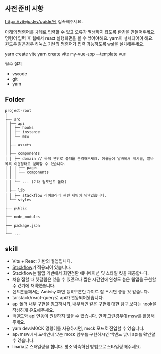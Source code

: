## 사전 준비 사항
https://vitejs.dev/guide/에 접속해주세요. 

아래의 명령어를 차례로 입력할 수 있고 오류가 발생하지 않도록 환경을 만들어주세요. 명령어 입력 후 웹에서 react 실행화면을 볼 수 있어야해요.
yarn이 설치되어야 해요. 윈도우 같은경우 리눅스 기반의 명령어가 입력 가능하도록 wsl을 설치해주세요.

yarn create vite
yarn create vite my-vue-app --template vue

필수 설치
- vscode
- git
- yarn

## Folder

```
project-root
│
├── src
│ ├── api
│ │ ├── hooks
│ │ ├── instance
│ │ └── msw
│ │
│ ├── assets
│ │
│ ├── components
│ │ ├── domain // 목적 단위로 폴더를 분리해주세요. 예를들어 알바에서 게시글, 알바 목록 이런형태로 분리할 수 있습니다.
│ │ │ ├── pages
│ │ │ └── components
│ │ │
│ │ └── ... (기타 컴포넌트 폴더)
│ │
│ ├── lib
│ │ ├── stackflow 라이브러리 관련 세팅이 담겨있습니다.
│ └── styles
│
├── public
│
├── node_modules
│
├── package.json
│
└── ...
```

## skill

- Vite + React 기반의 웹앱입니다.
- [Stackflow](https://stackflow.so/)가 적용되어 있습니다.
- Stackflow는 웹앱 기반에서 화면전환 애니메이션 및 스타일 킷을 제공합니다.
- 처음 접할 때 헷갈림은 있을 수 있겠으나 짧은 시간안에 완성도 높은 웹앱을 구현할 수 있기에 채택했습니다.
- 멘토분들께서는 Activity 화면 등록부분만 가이드 잘 주시면 좋을 것 같습니다.
- tanstack/react-query로 api가 연동되어있습니다.
- api 폴더 내부 구현을 참고하시되, 내부적인 깊은 구현에 대한 탐구 보다는 hook을 작성하게 유도해주세요.
- 백엔드와 api 연동이 원활하지 않을 수 있습니다. 만약 그런경우에 msw를 활용해주세요.
- yarn dev:MOCK 명령어를 사용하시면, mock 모드로 진입할 수 있습니다.
- api/msw에서 도메인에 맞는 mock 함수를 구현하시면 백엔드 없이 api를 확인할 수 있습니다.
- linaria로 스타일링을 합니다. 평소 익숙하신 방법으로 스타일링 해주세요.
